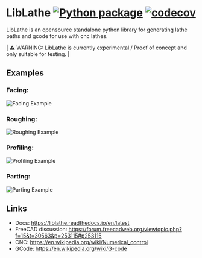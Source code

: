 # LibLathe [![Python package](https://github.com/dubstar-04/LibLathe/workflows/Python%20package/badge.svg?branch=master)](https://github.com/dubstar-04/LibLathe/actions) [![codecov](https://codecov.io/gh/dubstar-04/LibLathe/branch/master/graph/badge.svg?token=08V04GX1FK)](https://codecov.io/gh/dubstar-04/LibLathe/branch/master/)

LibLathe is an opensource standalone python library for generating lathe paths and gcode for use with cnc lathes.

| :warning: WARNING: LibLathe is currently experimental / Proof of concept and only suitable for testing. |

## Examples 
### Facing:
![Facing Example](https://github.com/dubstar-04/LibLathe/blob/master/docs/source/LL_static/images/FacingOp.jpeg)

### Roughing:
![Roughing Example](https://github.com/dubstar-04/LibLathe/blob/master/docs/source/LL_static/images/RoughingOp.jpeg)

### Profiling:
![Profiling Example](https://github.com/dubstar-04/LibLathe/blob/master/docs/source/LL_static/images/ProfilingOp.jpeg)

### Parting:
![Parting Example](https://github.com/dubstar-04/LibLathe/blob/master/docs/source/LL_static/images/PartingOp.jpeg)

## Links
* Docs: https://liblathe.readthedocs.io/en/latest
* FreeCAD discussion: https://forum.freecadweb.org/viewtopic.php?f=15&t=30563&p=253115#p253115
* CNC: https://en.wikipedia.org/wiki/Numerical_control
* GCode: https://en.wikipedia.org/wiki/G-code

